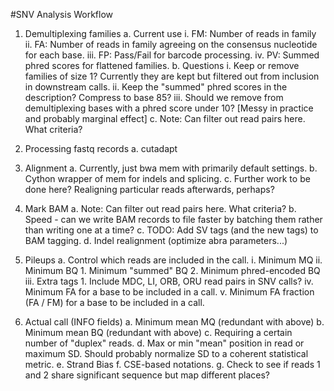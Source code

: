 #SNV Analysis Workflow

1. Demultiplexing families
    a. Current use
        i. FM: Number of reads in family
        ii. FA: Number of reads in family agreeing on the consensus nucleotide for each base.
        iii. FP: Pass/Fail for barcode processing.
        iv. PV: Summed phred scores for flattened families.
    b. Questions
        i. Keep or remove families of size 1? Currently they are kept but filtered out from inclusion in downstream calls.
        ii. Keep the "summed" phred scores in the description? Compress to base 85?
        iii. Should we remove from demultiplexing bases with a phred score under 10? [Messy in practice and probably marginal effect]
    c. Note: Can filter out read pairs here. What criteria?

2. Processing fastq records
    a. cutadapt

3. Alignment
    a. Currently, just bwa mem with primarily default settings.
    b. Cython wrapper of mem for indels and splicing.
    c. Further work to be done here? Realigning particular reads afterwards, perhaps?

3. Mark BAM
    a. Note: Can filter out read pairs here. What criteria?
    b. Speed - can we write BAM records to file faster by batching them rather than writing one at a time?
    c. TODO: Add SV tags (and the new tags) to BAM tagging.
    d. Indel realignment (optimize abra parameters...)

4. Pileups
    a. Control which reads are included in the call.
        i. Minimum MQ
        ii. Minimum BQ
            1. Minimum "summed" BQ
            2. Minimum phred-encoded BQ
        iii. Extra tags
            1. Include MDC, LI, ORB, ORU read pairs in SNV calls?
        iv. Minimum FA for a base to be included in a call.
        v. Minimum FA fraction (FA / FM) for a base to be included in a call.

5. Actual call (INFO fields)
    a. Minimum mean MQ (redundant with above)
    b. Minimum mean BQ (redundant with above)
    c. Requiring a certain number of "duplex" reads.
    d. Max or min "mean" position in read or maximum SD. Should probably normalize SD to a coherent statistical metric.
    e. Strand Bias
    f. CSE-based notations.
    g. Check to see if reads 1 and 2 share significant sequence but map different places?
